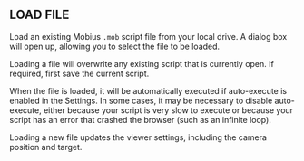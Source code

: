 ## LOAD FILE

Load an existing Mobius `.mob` script file from your local drive. A dialog box will open up,
allowing you to select the file to be loaded.

Loading a file will overwrite any existing script that is currently open. If required, first save
the current script.

When the file is loaded, it will be automatically executed if auto-execute is enabled in the
Settings. In some cases, it may be necessary to disable auto-execute, either because your script is
very slow to execute or because your script has an error that crashed the browser (such as an
infinite loop).

Loading a new file updates the viewer settings, including the camera position and target.
